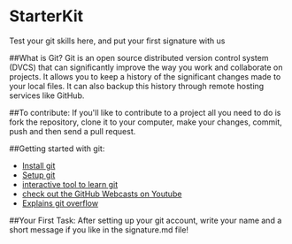 StarterKit
==========

Test your git skills here, and put your first signature with us

##What is Git?
Git is an open source distributed version control system (DVCS) that can significantly improve the way you work and collaborate on projects. It allows you to keep a history of the significant changes made to your local files. It can also backup this history through remote hosting services like GitHub. 

##To contribute:
If you'll like to contribute to a project  all you need to do is fork the repository, clone it to your computer, make your changes, commit, push and then send a pull request.

##Getting started with git:
- [Install git](http://git-scm.com/downloads)
- [Setup git](https://help.github.com/articles/set-up-git/)
- [interactive tool to learn git](https://try.github.io)
- [check out the GitHub Webcasts on Youtube](https://www.youtube.com/watch?v=FyfwLX4HAxM&list=PLg7s6cbtAD15G8lNyoaYDuKZSKyJrgwB-)
- [Explains git overflow](https://guides.github.com/introduction/flow/index.html)

##Your First Task:
After setting up your git account, write your name and a short message if you like in the signature.md file!
